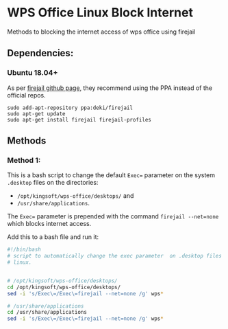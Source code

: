 # WPS Office Linux Block Internet

Methods to blocking the internet access of wps office using firejail

## Dependencies:

### Ubuntu 18.04+

As per [firejail github page](https://github.com/netblue30/firejail#ubuntu), they recommend using the PPA instead of the official repos.

```
sudo add-apt-repository ppa:deki/firejail
sudo apt-get update
sudo apt-get install firejail firejail-profiles
```

## Methods

### Method 1:

This is a bash script to change the default `Exec=` parameter on the system `.desktop` files on the directories: 
* `/opt/kingsoft/wps-office/desktops/` and 
* `/usr/share/applications`. 

The `Exec=` parameter is prepended with the command `firejail --net=none` which blocks internet access.

Add this to a bash file and run it:

```bash
#!/bin/bash
# script to automatically change the exec parameter  on .desktop files on wps on
# linux.


# /opt/kingsoft/wps-office/desktops/
cd /opt/kingsoft/wps-office/desktops/
sed -i 's/Exec\=/Exec\=firejail --net=none /g' wps*

# /usr/share/applications
cd /usr/share/applications
sed -i 's/Exec\=/Exec\=firejail --net=none /g' wps*
```

